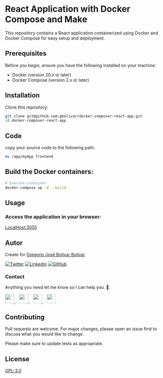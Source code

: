 # React Application with Docker Compose and Make

This repository contains a React application containerized using Docker and Docker Compose for easy setup and deployment.

## Prerequisites

Before you begin, ensure you have the following installed on your machine:

- Docker (version 20.x or later)
- Docker Compose (version 2.x or later)

## Installation

Clone this repository:

```bash
git clone git@github.com:gbolivar/docker-composer-react-app.git
cd docker-composer-react-app
```
## Code 
copy your source code to the following path:
```bash
mv /app/myApp frontend 
``` 

## Build the Docker containers:

```bash
# Execute container
docker-compose up -d --build

```
## Usage
### Access the application in your browser:
[LocalHost:3055](http://localhost:3055/)

## Autor
Create for [Gregorio José Bolívar Bolívar](https://x.com/gbolivarb)

[![Twitter](https://img.shields.io/twitter/follow/gbolivarb?style=social)](https://x.com/gbolivarb)
[![Linkedin](https://img.shields.io/badge/LinkedIn-0077B5?style=flat&logo=linkedin&labelColor=0077B5)](https://www.linkedin.com/in/gregorio-bolivar/)
[![GitHub](https://img.shields.io/github/followers/gbolivar?style=social)](https://github.com/gbolivar)

### Contact
<p>
  Anything you need let me know so I can help you. 💬.
</p>
<p>
    <a href="https://x.com/gbolivarb" target="_blank">
        <img src="https://abs.twimg.com/responsive-web/client-web/icon-ios.77d25eba.png" 
    height="30">
    </a> &nbsp;&nbsp;
    <a href="https://github.com/gbolivar" target="_blank">
        <img src="https://cdn.iconscout.com/icon/free/png-256/github-153-675523.png" 
    height="30">
    </a> &nbsp;&nbsp;
    <a href="https://www.linkedin.com/in/gregorio-bolivar/" target="_blank">
        <img src="https://upload.wikimedia.org/wikipedia/commons/thumb/c/ca/LinkedIn_logo_initials.png/768px-LinkedIn_logo_initials.png" 
    height="30">
    </a>  &nbsp;&nbsp;
    <a href="https://ironsofts.com" target="_blank">
        <img src="https://ironsofts.com/assets/images/app/logo.png" 
    height="30">
    </a>
</p>

## Contributing

Pull requests are welcome. For major changes, please open an issue first
to discuss what you would like to change.

Please make sure to update tests as appropriate.

## License

[GPL-3.0](https://www.gnu.org/licenses/gpl-3.0.html)
